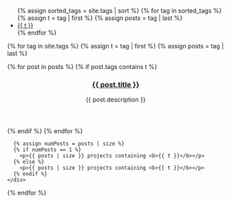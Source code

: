 <!-- ---
layout: landing
title: Projects
description: Lorem ipsum dolor est
image: assets/images/floor3_v5.jpg
nav-menu: true
--- -->

<section>
  <div class="filter inner">
    <ul class="blog-tags-list">
      {% assign sorted_tags = site.tags | sort %}
      {% for tag in sorted_tags %}
        {% assign t = tag | first %}
        {% assign posts = tag | last %}
        <li class="blog-tag-item" id="{{ t }}-item">
          <a class="button primary small" href onclick="filter('{{ t }}'); return false;">{{ t }}</a>
        </li>
      {% endfor %}
    </ul>
  </div>
</section>


{% for tag in site.tags %}
  {% assign t = tag | first %}
  {% assign posts = tag | last %}
<section class="filter-tiles blog-list-container hidden" id="{{ t }}-container">
  <div class="inner">
    <div class="">
      <div class="blog-list">
        {% for post in posts %}
          {% if post.tags contains t %}
            <article>
              <span class="image">
                <img src="{{ post.image }}" alt="" />
              </span>
              <header class="major">
                <h3><a href="{{ post.url | relative_url  }}" class="link">{{ post.title }}</a></h3>
                <p>{{ post.description }}</p>
              </header>
            </article>
          {% endif %}
        {% endfor %}
      </div>

      {% assign numPosts = posts | size %}
      {% if numPosts == 1 %}
        <p>{{ posts | size }} projects containing <b>{{ t }}</b></p>
      {% else %}
        <p>{{ posts | size }} projects containing <b>{{ t }}</b></p>
      {% endif %}
    </div>
  </div>
</section>
{% endfor %}
